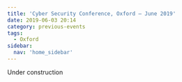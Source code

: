 ```yaml
---
title: 'Cyber Security Conference, Oxford – June 2019'
date: 2019-06-03 20:14
category: previous-events
tags:
  - Oxford
sidebar:
  nav: 'home_sidebar'
---
```


Under construction
